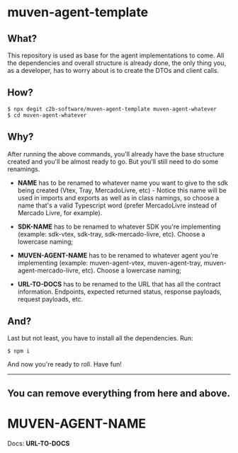 # muven-agent-template

## What?

This repository is used as base for the agent implementations to come. All the dependencies and overall structure is 
already done, the only thing you, as a developer, has to worry about is to create the DTOs and client calls.


## How?

```shell
$ npx degit c2b-software/muven-agent-template muven-agent-whatever
$ cd muven-agent-whatever
```


## Why?

After running the above commands, you'll already have the base structure created and you'll be almost ready to go. But you'll still need to do some renamings.

- __NAME__ has to be renamed to whatever name you want to give to the sdk being created (Vtex, Tray, MercadoLivre, etc) - Notice this name will be used in imports and exports as well as in class namings, so choose a name that's a valid Typescript word (prefer MercadoLivre instead of Mercado Livre, for example).

- __SDK-NAME__ has to be renamed to whatever SDK you're implementing (example: sdk-vtex, sdk-tray, sdk-mercado-livre, etc). Choose a lowercase naming;

- __MUVEN-AGENT-NAME__ has to be renamed to whatever agent you're implementing (example: muven-agent-vtex, muven-agent-tray, muven-agent-mercado-livre, etc). Choose a lowercase naming;

- __URL-TO-DOCS__ has to be renamed to the URL that has all the contract information. Endpoints, expected returned status, response payloads, request payloads, etc.


## And?

Last but not least, you have to install all the dependencies. Run:

```shell
$ npm i
```

And now you're ready to roll. Have fun!


---
You can remove everything from here and above.
---


# __MUVEN-AGENT-NAME__

Docs: __URL-TO-DOCS__